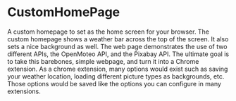 # CustomHomePage
A custom homepage to set as the home screen for your browser. The custom homepage shows a weather bar across the top of the screen. It also sets a nice background as well. The web page demonstrates the use of two different APIs, the OpenMoteo API, and the Pixabay API. The ultimate goal is to take this barebones, simple webpage, and turn it into a Chrome extension. As a chrome extension, many options would exist such as saving your weather location, loading different picture types as backgrounds, etc. Those options would be saved like the options you can configure in many extensions.
